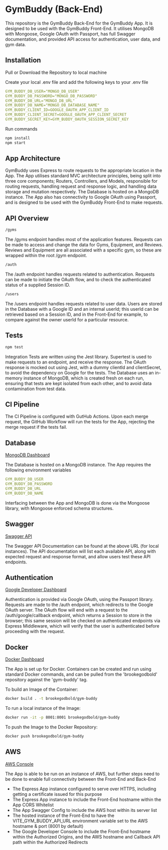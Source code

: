 # GymBuddy (Back-End)

This repository is the GymBuddy Back-End for the GymBuddy App. It is designed to be used with the GymBuddy Front-End. It utilises MongoDB with Mongoose, Google OAuth with Passport, has full Swagger documentation, and provided API access for authentication, user data, and gym data.

## Installation

Pull or Download the Repository to local machine

Create your local .env file and add the following keys to your .env file

```yaml
GYM_BUDDY_DB_USER="MONGO_DB_USER"
GYM_BUDDY_DB_PASSWORD="MONGO_DB_PASSWORD"
GYM_BUDDY_DB_URL="MONGO_DB_URL"
GYM_BUDDY_DB_NAME="MONGO_DB_DATABASE_NAME"
GYM_BUDDY_CLIENT_ID=GOOGLE_OAUTH_APP_CLIENT_ID
GYM_BUDDY_CLIENT_SECRET=GOOGLE_OAUTH_APP_CLIENT_SECRET
GYM_BUDDY_SECRET_KEY=GYM_BUDDY_OAUTH_SESSION_SECRET_KEY
```

Run commands

```bash
npm install
npm start
```

## App Architecture

GymBuddy uses Express to route requests to the appropriate location in the App. The App utilises standard MVC architecture principles, being split into three core components; Routers, Controllers, and Models, responsible for routing requests, handling request and response logic, and handling data storage and mutation respectively. The Database is hosted on a MongoDB instance. The App also has connectivity to Google OAuth using Passport, and is designed to be used with the GymBuddy Front-End to make requests.

## API Overview

```bash
/gyms
```

The /gyms endpoint handles most of the application features. Requests can be made to access and change the data for Gyms, Equipment, and Reviews. Reviews and Equipment are all associated with a specific gym, so these are wrapped within the root /gym endpoint.

```bash
/auth
```

The /auth endpoint handles requests related to authentication. Requests can be made to initiate the OAuth flow, and to check the authenticated status of a supplied Session ID.

```bash
/users
```

The /users endpoint handles requests related to user data. Users are stored in the Database with a Google ID and an internal userId; this userId can be retrieved based on a Session ID, and in the Front-End for example, to compare against the owner userId for a particular resource.

## Tests

```bash
npm test
```

Integration Tests are written using the Jest library. Supertest is used to make requests to an endpoint, and receive the response. The OAuth response is mocked out using Jest, with a dummy clientId and clientSecret, to avoid the dependency on Google for the tests. The Database uses an in-memory instance of MongoDB, which is created fresh on each run, ensuring that tests are kept isolated from each other, and to avoid data contamination from test data.

## CI Pipeline

The CI Pipeline is configured with GutHub Actions. Upon each merge request, the GitHub Workflow will run the tests for the App, rejecting the merge request if the tests fail.

## Database

[MongoDB Dashboard](https://cloud.mongodb.com/v2/)

The Database is hosted on a MongoDB instance. The App requires the following environment variables

```yaml
GYM_BUDDY_DB_USER
GYM_BUDDY_DB_PASSWORD
GYM_BUDDY_DB_URL
GYM_BUDDY_DB_NAME
```

Interfacing between the App and MongoDB is done via the Mongoose library, with Mongoose enforced schema structures.

## Swagger

[Swagger API](http://localhost:8001/api-docs/)

The Swagger API Documentation can be found at the above URL (for local instances). The API documentation will list each available API, along with expected request and response format, and allow users test these API endpoints.

## Authentication

[Google Developer Dashboard](https://console.cloud.google.com/apis/dashboard)

Authentication is provided via Google OAuth, using the Passport library. Requests are made to the /auth endpoint, which redirects to the Google OAuth server. The OAuth flow will end with a request to the /auth/google/callback endpoint, which returns a Session to store in the browser; this same session will be checked on authenticated endpoints via Express Middleware, which will verify that the user is authenticated before proceeding with the request.

## Docker

[Docker Dashboard](https://hub.docker.com/repositories/brookegodbold)

The App is set up for Docker. Containers can be created and run using standard Docker commands, and can be pulled from the 'brookegodbold' repository against the 'gym-buddy' tag.

To build an Image of the Container:

```bash
docker build . -t brookegodbold/gym-buddy
```

To run a local instance of the Image:

```bash
docker run -it -p 8001:8001 brookegodbold/gym-buddy
```

To push the Image to the Docker Repository:

```bash
docker push brookegodbold/gym-buddy
```

## AWS

[AWS Console](https://eu-west-2.console.aws.amazon.com/console/)

The App is able to be run on an instance of AWS, but further steps need to be done to enable full connectivity between the Front-End and Back-End

- The Express App instance configured to serve over HTTPS, including getting a certificate issued for this purpose
- The Express App instance to include the Front-End hostname within the App CORS Whitelist
- The App Swagger Config to include the AWS host within its server list
- The hosted instance of the Front-End to have the VITE_GYM_BUDDY_API_URL environment variable set to the AWS hostname & port (8001 by default)
- The Google Developer Console to include the Front-End hostname within the Authorized Origins, and the AWS hostname and Callback API path within the Authorized Redirects
